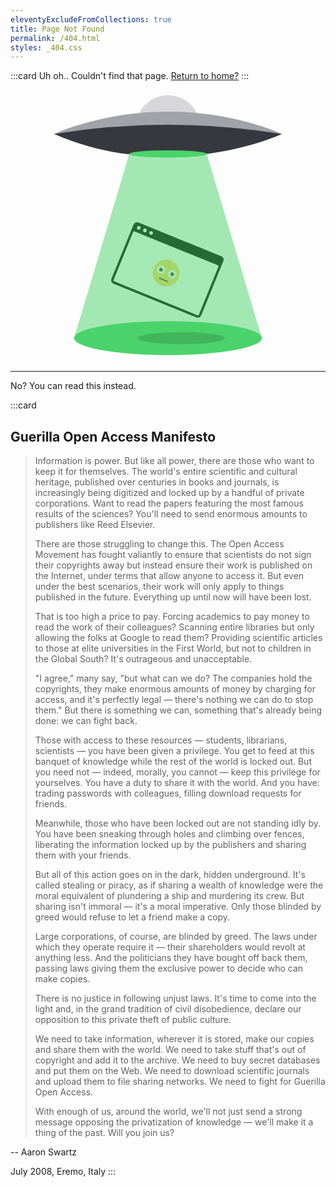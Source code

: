```yaml
---
eleventyExcludeFromCollections: true
title: Page Not Found
permalink: /404.html
styles: _404.css
---
```


:::card
Uh oh.. Couldn't find that page. [Return to home?](/)
:::

<div class="animation" aria-label="404 animation">
      <svg id="i-fof" viewBox="0 0 520 450"><g id="i-fof-ship"><path id="i-fof-capsule" d="M260,9a53,53,0,0,0-53,53H313A53,53,0,0,0,260,9Z" fill="#D7D7DA"/><path id="i-fof-ship-top" d="M448,73H72s78-37,188-37S448,73,448,73Z" fill="#A2A2A9"/><path id="i-fof-ship-bottom" d="M448,73A1185.633,1185.633,0,0,0,72,73c80.173,34.484,144.2,37,188,37C370,110,448,73,448,73Z" fill="#37383F"/></g><g id="i-fof-browser"><rect id="i-fof-browser-canvas" x="179" y="243" width="160" height="109" rx="6" transform="translate(131.361 -75.723) rotate(22.162)" fill="#000000"/><g id="i-fof-browser-dots" fill="#FFFFFF"><circle cx="211.713" cy="228.029" r="3"/><circle cx="221.9" cy="232.179" r="3"/><circle cx="232.088" cy="236.328" r="3"/></g><rect id="i-fof-browser-body" x="180.737" y="258.557" width="152" height="89" rx="2" transform="translate(133.29 -74.459) rotate(22.162)" fill="#FFFFFF"/><g id="i-fof-emoji"><path d="M248.626,322.968A22,22,0,1,1,277.3,310.893,22,22,0,0,1,248.626,322.968Z" fill="#ffd764"/><path d="M264.3,311a7,7,0,1,1,9.124-3.843A7,7,0,0,1,264.3,311Z" fill="#fff"/><path d="M245.778,303.452a7,7,0,1,1,9.123-3.842A7,7,0,0,1,245.778,303.452Z" fill="#fff"/><path d="M258.5,317.274l-12.966-5.281a1,1,0,0,1,.755-1.853l12.966,5.282a1,1,0,0,1-.755,1.852Z" fill="#444"/><path d="M247.287,299.747a3,3,0,1,1,3.91-1.646A3,3,0,0,1,247.287,299.747Z" fill="#444"/><path d="M265.809,307.292a3,3,0,1,1,3.91-1.647A3,3,0,0,1,265.809,307.292Z" fill="#444"/></g></g><polygon id="i-fof-radar-body" points="415 410 105 410 196 106 324 106 415 410" fill="#4ad36b" opacity="0.5"/><ellipse id="i-fof-radar-bottom" cx="260" cy="410" rx="155" ry="28" fill="#4ad36b"/><ellipse id="i-fof-shadow" cx="282" cy="410" rx="72" ry="10" opacity="0.4" fill="#33874A"/><ellipse id="i-fof-radar-top" cx="260" cy="106" rx="64" ry="6" fill="#4ad36b"/></svg>
</div>


<hr>

No? You can read this instead.

:::card
## Guerilla Open Access Manifesto 

>Information is power. But like all power, there are those who want to keep it for 
themselves. The world's entire scientific and cultural heritage, published over centuries 
in books and journals, is increasingly being digitized and locked up by a handful of 
private corporations. Want to read the papers featuring the most famous results of the 
sciences? You'll need to send enormous amounts to publishers like Reed Elsevier. 
>
>There are those struggling to change this. The Open Access Movement has fought 
valiantly to ensure that scientists do not sign their copyrights away but instead ensure 
their work is published on the Internet, under terms that allow anyone to access it. But 
even under the best scenarios, their work will only apply to things published in the future. 
Everything up until now will have been lost. 
>
>That is too high a price to pay. Forcing academics to pay money to read the work of their 
colleagues? Scanning entire libraries but only allowing the folks at Google to read them? 
Providing scientific articles to those at elite universities in the First World, but not to 
children in the Global South? It's outrageous and unacceptable. 
>
>"I agree," many say, "but what can we do? The companies hold the copyrights, they 
make enormous amounts of money by charging for access, and it's perfectly legal — 
there's nothing we can do to stop them." But there is something we can, something that's 
already being done: we can fight back. 
>
>Those with access to these resources — students, librarians, scientists — you have been 
given a privilege. You get to feed at this banquet of knowledge while the rest of the world 
is locked out. But you need not — indeed, morally, you cannot — keep this privilege for 
yourselves. You have a duty to share it with the world. And you have: trading passwords 
with colleagues, filling download requests for friends. 
>
>Meanwhile, those who have been locked out are not standing idly by. You have been 
sneaking through holes and climbing over fences, liberating the information locked up by 
the publishers and sharing them with your friends. 
>
>But all of this action goes on in the dark, hidden underground. It's called stealing or 
piracy, as if sharing a wealth of knowledge were the moral equivalent of plundering a 
ship and murdering its crew. But sharing isn't immoral — it's a moral imperative. Only 
those blinded by greed would refuse to let a friend make a copy. 
>
>Large corporations, of course, are blinded by greed. The laws under which they operate 
require it — their shareholders would revolt at anything less. And the politicians they 
have bought off back them, passing laws giving them the exclusive power to decide who 
can make copies. 
>
>There is no justice in following unjust laws. It's time to come into the light and, in the 
grand tradition of civil disobedience, declare our opposition to this private theft of public 
culture. 
>
>We need to take information, wherever it is stored, make our copies and share them with 
the world. We need to take stuff that's out of copyright and add it to the archive. We need 
to buy secret databases and put them on the Web. We need to download scientific 
journals and upload them to file sharing networks. We need to fight for Guerilla Open 
Access. 
>
>With enough of us, around the world, we'll not just send a strong message opposing the 
privatization of knowledge — we'll make it a thing of the past. Will you join us? 

--
Aaron Swartz 

July 2008, Eremo, Italy
:::